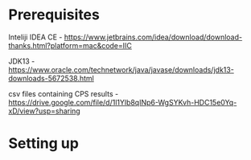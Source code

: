 # Prerequisites

Inteliji IDEA CE - https://www.jetbrains.com/idea/download/download-thanks.html?platform=mac&code=IIC

JDK13 - https://www.oracle.com/technetwork/java/javase/downloads/jdk13-downloads-5672538.html

csv files containing CPS results - https://drive.google.com/file/d/1l1Ylb8qINp6-WgSYKvh-HDC15e0Yq-xD/view?usp=sharing

# Setting up

